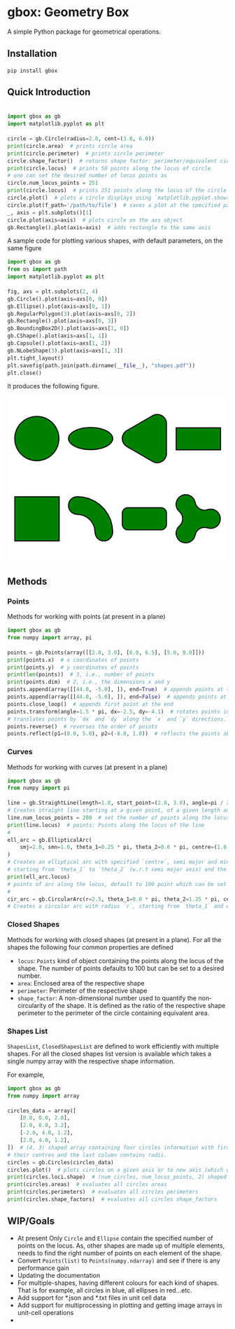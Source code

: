 # gbox: Geometry Box

A simple Python package for geometrical operations.

## Installation

```commandline
pip install gbox
```

## Quick Introduction

```python

import gbox as gb
import matplotlib.pyplot as plt

circle = gb.Circle(radius=2.0, cent=(3.0, 6.0))
print(circle.area)  # prints circle area
print(circle.perimeter)  # prints circle perimeter
circle.shape_factor()  # returns shape factor: perimeter/equivalent circle perimeter.
print(circle.locus)  # prints 50 points along the locus of circle  
# one can set the desired number of locus points as
circle.num_locus_points = 251
print(circle.locus)  # prints 251 points along the locus of the circle
circle.plot()  # plots a circle displays using `matplotlib.pyplot.show()`
circle.plot(f_path='/path/to/file')  # saves a plot at the specified path
_, axis = plt.subplots()[1]
circle.plot(axis=axis)  # plots circle on the axs object
gb.Rectangle().plot(axis=axis)  # adds rectangle to the same axis
```

A sample code for plotting various shapes, with default parameters, on the same figure

```python
import gbox as gb
from os import path
import matplotlib.pyplot as plt

fig, axs = plt.subplots(2, 4)
gb.Circle().plot(axis=axs[0, 0])
gb.Ellipse().plot(axis=axs[0, 1])
gb.RegularPolygon(3).plot(axis=axs[0, 2])
gb.Rectangle().plot(axis=axs[0, 3])
gb.BoundingBox2D().plot(axis=axs[1, 0])
gb.CShape().plot(axis=axs[1, 1])
gb.Capsule().plot(axis=axs[1, 2])
gb.NLobeShape(3).plot(axis=axs[1, 3])
plt.tight_layout()
plt.savefig(path.join(path.dirname(__file__), "shapes.pdf"))
plt.close()
```

It produces the following figure.

![Shape](docs/media/shapes.png)

## Methods

### Points

Methods for working with points (at present in a plane)

```python
import gbox as gb
from numpy import array, pi

points = gb.Points(array([[2.0, 3.0], [6.0, 6.5], [5.0, 8.0]]))
print(points.x)  # x coordinates of points
print(points.y)  # y coordinates of points
print(len(points))  # 3, i.e., number of points
print(points.dim)  # 2, i.e., the dimensions x and y
points.append(array([[44.0, -5.0], ]), end=True)  # appends points at the end
points.append(array([[44.0, -5.0], ]), end=False)  # appends points at the beginning
points.close_loop()  # appends first point at the end 
points.transform(angle=1.5 * pi, dx=-2.5, dy=-4.1)  # rotates points in CCW direction by `angle=1.5 * pi` and
# translates points by `dx` and `dy` along the `x` and `y` directions.
points.reverse()  # reverses the order of points
points.reflect(p1=(0.0, 5.0), p2=(-8.0, 1.0))  # reflects the points about the line joining `p1` and `p2`
```

### Curves

Methods for working with curves (at present in a plane)

```python
import gbox as gb
from numpy import pi

line = gb.StraightLine(length=1.0, start_point=(2.0, 3.0), angle=pi / 2)
# Creates straight line starting at a given point, of a given length and aligned at an angle with the positive x-axis
line.num_locus_points = 200  # set the number of points along the locus, defaults to 100
print(line.locus)  # points: Points along the locus of the line
#
ell_arc = gb.EllipticalArc(
    smj=2.0, smn=1.0, theta_1=0.25 * pi, theta_2=0.6 * pi, centre=(1.0, -5.0), smj_angle=0.45 * pi
)
# Creates an elliptical arc with specified `centre`, semi major and minor axes of lengths 2.0 and 1.0, 
# starting from `theta_1` to `theta_2` (w.r.t semi major axis) and the inclination of semi major axis `smj_angle`.
print(ell_arc.locus)
# points of arc along the locus, default to 100 point which can be set by `ell_arc.num_locus_points`  
#
cir_arc = gb.CircularArc(r=2.5, theta_1=0.0 * pi, theta_2=1.25 * pi, centre=(2.0, 4.0))
# Creates a circular arc with radius `r`, starting from `theta_1` and ending at `theta_2`

```

### Closed Shapes

Methods for working with closed shapes (at present in a plane).
For all the shapes the following four common properties are defined

+ `locus`: `Points` kind of object containing the points along the locus of the shape. The number of points defaults to
  100 but can be set to a desired number.
+ `area`: Enclosed area of the respective shape
+ `perimeter`: Perimeter of the respective shape
+ `shape_factor`: A non-dimensional number used to quantify the non-circularity of the shape. It is defined as the
  ratio of the respective shape perimeter to the perimeter of the circle containing equivalent area.

### Shapes List

`ShapesList`, `ClosedShapesList` are defined to work efficiently with multiple shapes. For all the closed
shapes list version is available which takes a single numpy array with the respective shape information.

For example,

```python
import gbox as gb
from numpy import array

circles_data = array([
    [0.0, 0.0, 2.0],
    [2.0, 8.0, 3.2],
    [-2.0, 4.0, 1.2],
    [2.0, 4.0, 1.2],
])  # (4, 3) shaped array containing four circles information with first two columns (x, y) coordinates of
# their centres and the last column contains radii.
circles = gb.Circles(circles_data)
circles.plot()  # plots circles on a given axis or to new axis (which can be saved or displayed using plt.show())
print(circles.loci.shape)  # (num_circles, num_locus_points, 2) shaped array
print(circles.areas)  # evaluates all circles areas
print(circles.perimeters)  # evaluates all circles perimeters
print(circles.shape_factors)  # evaluates all circles shape_factors
```

## WIP/Goals

+ At present Only `Circle` and `Ellipse` contain the specified number of points on the locus. As, other shapes are made
  up of multiple elements, needs to find the right number of points on each element of the shape.
+ Convert `Points(list)` to `Points(numpy.ndarray)` and see if there is any performance gain
+ Updating the documentation
+ For multiple-shapes, having different colours for each kind of shapes. That is for example, all circles in blue,
  all ellipses in red...etc.
+ Add support for *.json and *.txt files in unit cell data
+ Add support for multiprocessing in plotting and getting image arrays in unit-cell operations
+ 